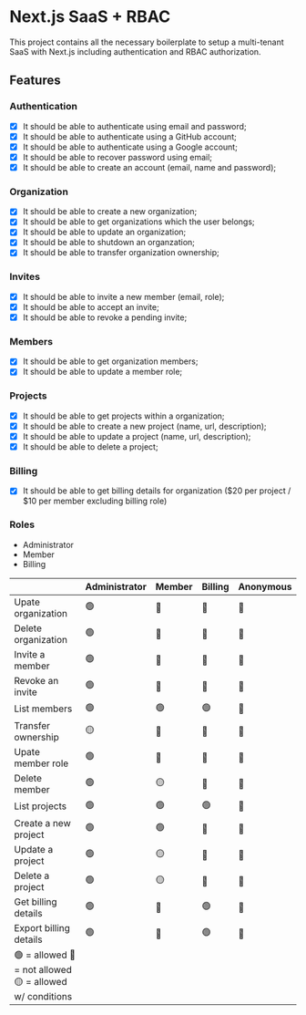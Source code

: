 # Next.js SaaS + RBAC

This project contains all the necessary boilerplate to setup a multi-tenant SaaS with Next.js including authentication and RBAC authorization.

## Features

### Authentication

- [x] It should be able to authenticate using email and password;
- [x] It should be able to authenticate using a GitHub account;
- [x] It should be able to authenticate using a Google account;
- [x] It should be able to recover password using email;
- [x] It should be able to create an account (email, name and password);

### Organization

- [x] It should be able to create a new organization;
- [x] It should be able to get organizations which the user belongs;
- [x] It should be able to update an organization;
- [x] It should be able to shutdown an organzation;
- [x] It should be able to transfer organization ownership;

### Invites

- [x] It should be able to invite a new member (email, role);
- [x] It should be able to accept an invite;
- [x] It should be able to revoke a pending invite;

### Members

- [x] It should be able to get organization members;
- [x] It should be able to update a member role;

### Projects

- [x] It should be able to get projects within a organization;
- [x] It should be able to create a new project (name, url, description);
- [x] It should be able to update a project (name, url, description);
- [x] It should be able to delete a project;

### Billing

- [x] It should be able to get billing details for organization ($20 per project / $10 per member excluding billing role)

### Roles

- Administrator
- Member
- Billing

| | Administrator | Member | Billing | Anonymous |
| - | - | - | - | - |
| Upate organization | 🟢 | 🔴 | 🔴 | 🔴 |
| Delete organization | 🟢 | 🔴 | 🔴 | 🔴 |
| Invite a member | 🟢 | 🔴 | 🔴 | 🔴 |
| Revoke an invite | 🟢 | 🔴 | 🔴 | 🔴 |
| List members | 🟢 | 🟢 | 🟢 | 🔴 |
| Transfer ownership | 🟡 | 🔴 | 🔴 | 🔴 |
| Upate member role | 🟢 | 🔴 | 🔴 | 🔴 |
| Delete member | 🟢 | 🟡 | 🔴 | 🔴 |
| List projects | 🟢 | 🟢 | 🟢 | 🔴 |
| Create a new project | 🟢 | 🟢 | 🔴 | 🔴 |
| Update a project | 🟢 | 🟡 | 🔴 | 🔴 |
| Delete a project | 🟢 | 🟡 | 🔴 | 🔴 |
| Get billing details | 🟢 | 🔴 | 🟢 | 🔴 |
| Export billing details | 🟢 | 🔴 | 🟢 | 🔴 |
| 🟢 = allowed 🔴 = not allowed 🟡 = allowed w/ conditions | | | | |

